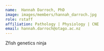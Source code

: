 ```yaml
---
name:  Hannah Darroch, PhD
image: images/members/hannah_darroch.jpg
role: rstaff
affiliation: Pathology | Physiology | CNE
email: hannah.darroch@otago.ac.nz
---
```


Zfish genetics ninja
